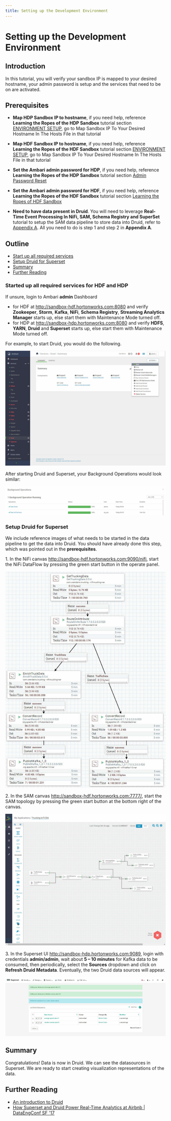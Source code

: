```yaml
---
title: Setting up the Development Environment
---
```


# Setting up the Development Environment

## Introduction

In this tutorial, you will verify your sandbox IP is mapped to your desired hostname, your admin password is setup and the services that need to be on are activated.

## Prerequisites

- **Map HDP Sandbox IP to hostname**, if you need help, reference **Learning the Ropes of the HDP Sandbox** tutorial section [ENVIRONMENT SETUP](https://hortonworks.com/tutorial/learning-the-ropes-of-the-hortonworks-sandbox/#environment-setup), go to Map Sandbox IP To Your Desired Hostname In The Hosts File in that tutorial

- **Map HDF Sandbox IP to hostname**, if you need help, reference **Learning the Ropes of the HDF Sandbox** tutorial section [ENVIRONMENT SETUP](https://hortonworks.com/tutorial/getting-started-with-hdf-sandbox/#environment-setup), go to Map Sandbox IP To Your Desired Hostname In The Hosts File in that tutorial

- **Set the Ambari admin password for HDP**, if you need help, reference **Learning the Ropes of the HDP Sandbox** tutorial section [Admin Password Reset](https://hortonworks.com/tutorial/learning-the-ropes-of-the-hortonworks-sandbox/#admin-password-reset)

- **Set the Ambari admin password for HDF**, if you need help, reference **Learning the Ropes of the HDF Sandbox** tutorial section [Learning the Ropes of HDF Sandbox](https://hortonworks.com/tutorial/getting-started-with-hdf-sandbox/#admin-password-reset)

- **Need to have data present in Druid**. You will need to leverage **Real-Time Event Processing In NiFi, SAM, Schema Registry and SuperSet** tutorial to setup the SAM data pipeline to store data into Druid, refer to [Appendix A](https://hortonworks.com/tutorial/real-time-event-processing-in-nifi-sam-schema-registry-and-superset/#appendix-a-visualize-trucking-data-with-superset-via-cda). All you need to do is step 1 and step 2 in **Appendix A**.

## Outline

- [Start up all required services](#start-up-all-required-services)
- [Setup Druid for Superset](#setup-druid-for-superset)
- [Summary](#summary)
- [Further Reading](#further-reading)

### Started up all required services for HDF and HDP

If unsure, login to Ambari **admin** Dashboard

- for HDF at http://sandbox-hdf.hortonworks.com:8080 and verify **Zookeeper**, **Storm**, **Kafka**,  **NiFi**, **Schema Registry**, **Streaming Analytics Manager** starts up, else start them with Maintenance Mode turned off.
- for HDP at http://sandbox-hdp.hortonworks.com:8080 and verify **HDFS**, **YARN**, **Druid** and **Superset** starts up, else start them with Maintenance Mode turned off.

For example, to start Druid, you would do the following.

![druid-service-start.jpg](assets/images/druid-service-start.jpg)

After starting Druid and Superset, your Background Operations would look similar:

![druid-superset-started.jpg](assets/images/druid-superset-started.jpg)

### Setup Druid for Superset

We include reference images of what needs to be started in the data
pipeline to get the data into Druid. You should have already done this step,
which was pointed out in the **prerequisites**.

1\. In the NiFi canvas http://sandbox-hdf.hortonworks.com:9090/nifi, start the
NiFi DataFlow by pressing the green start button in the operate panel.

![nifi-trucking-iot-flow.jpg](assets/images/nifi-trucking-iot-flow.jpg)

2\. In the SAM canvas http://sandbox-hdf.hortonworks.com:7777/, start the SAM
topology by pressing the green start button at the bottom right of the canvas.

![sam-trucking-iot-topology](assets/images/sam-trucking-iot-topology.jpg)

3\. In the Superset UI http://sandbox-hdp.hortonworks.com:9089, login
with credentials **admin/admin**, wait about **5 – 10 minutes** for Kafka data
to be consumed, then periodically, select the **Sources** dropdown and click on
**Refresh Druid Metadata**. Eventually, the two Druid data sources will appear.

![druid_metadata](assets/images/druid_metadata.jpg)

## Summary

Congratulations! Data is now in Druid. We can see the datasources in Superset.
We are ready to start creating visualization representations of the data.

## Further Reading

- [An introduction to Druid](https://www.youtube.com/watch?v=JEhmHsN8jZI)
- [How Superset and Druid Power Real-Time Analytics at Airbnb | DataEngConf SF '17](https://www.youtube.com/watch?v=W_Sp4jo1ACg)
